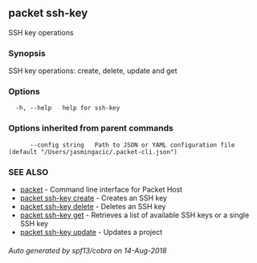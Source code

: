 ## packet ssh-key

SSH key operations

### Synopsis

SSH key operations: create, delete, update and get

### Options

```
  -h, --help   help for ssh-key
```

### Options inherited from parent commands

```
      --config string   Path to JSON or YAML configuration file (default "/Users/jasmingacic/.packet-cli.json")
```

### SEE ALSO

* [packet](packet.md)	 - Command line interface for Packet Host
* [packet ssh-key create](packet_ssh-key_create.md)	 - Creates an SSH key
* [packet ssh-key delete](packet_ssh-key_delete.md)	 - Deletes an SSH key
* [packet ssh-key get](packet_ssh-key_get.md)	 - Retrieves a list of available SSH keys or a single SSH key
* [packet ssh-key update](packet_ssh-key_update.md)	 - Updates a project

###### Auto generated by spf13/cobra on 14-Aug-2018

